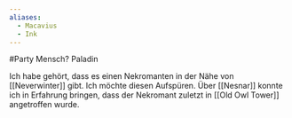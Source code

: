 ```yaml
---
aliases:
  - Macavius
  - Ink
---
```


#Party 
Mensch?
Paladin

Ich habe gehört, dass es einen Nekromanten in der Nähe von [[Neverwinter]] gibt. Ich möchte diesen Aufspüren. Über [[Nesnar]] konnte ich in Erfahrung bringen, dass der Nekromant zuletzt in [[Old Owl Tower]] angetroffen wurde.

